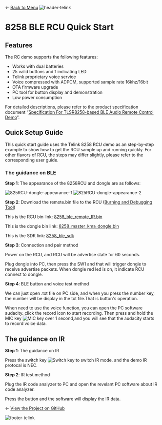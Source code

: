 ← [Back to Menu](https://telinkgithub.github.io/Telink/ "Menu")
![header-telink](https://i.imgur.com/5kRG6CF.jpg)

# 8258 BLE RCU Quick Start

## Features

The RC demo supports the following features:

* Works with dual batteries
* 25 valid buttons and 1 indicating LED
* Telink proprietary voice service
* Voice compressed with ADPCM, supported sample rate 16khz/16bit
* OTA firmware upgrade
* PC tool for button display and demonstration
* Low power consumption

For detailed descriptions, please refer to the product specification document “[Specification For TLSR8258-based BLE Audio Remote Control Demo](https://telinkgithub.github.io/Assets/09_Solutions-RCU/Spec%20For%20TLSR8258-based%20BLE%20Audio%20Remote%20Control%20Demo.zip)”.

## Quick Setup Guide

This quick start guide uses the Telink 8258 RCU demo as an step-by-step example to show how to get the RCU sample up and running quickly. For other flavors of RCU, the steps may differ slightly, please refer to the corresponding user guide.

### The guidance on BLE

__Step 1__: The appearance of the 8258RCU and dongle are as follows:

![825RCU-dongle-appearance-1](https://telinkgithub.github.io/Assets/09_Solutions-RCU/20181022-152334.png)
![825RCU-dongle-appearance-2](https://telinkgithub.github.io/Assets/09_Solutions-RCU/20181022-152642.png)


__Step 2__: Download the remote.bin file to the RCU ([Burning and Debugging Tool](https://telinkgithub.github.io/Programming-Debugging/))

This is the RCU bin link: [8258_ble_remote_IR.bin](https://telinkgithub.github.io/Assets/09_Solutions-RCU/remote_bin.zip)

This is the dongle bin link: [8258_master_kma_dongle.bin](https://telinkgithub.github.io/Assets/09_Solutions-RCU/dongle_bin.zip)

This is the SDK link: [8258_ble_sdk](https://telinkgithub.github.io/Assets/09_Solutions-RCU/ble_sdk.zip)


__Step 3__: Connection and pair method

Power on the RCU, and RCU will be advertise state for 60 seconds.

Plug dongle into PC, then press the SW1 and that will trigger dongle to receive advertise packets. When dongle red led is on, it indicate RCU connect to dongle.


__Step 4__: BLE button and voice test method

We can just open .txt file on PC side, and when you press the number key, the number will be display in the txt file.That is button's operation.

When need to use the voice function, you can open the PC software audacity. click the record icon to start recording. Then press and hold the MIC key ![MIC key](https://telinkgithub.github.io/Assets/09_Solutions-RCU/20181022-155251.png) over 1 second,and you will see that the audacity starts to record voice data.


## The guidance on IR

__Step 1__: The guidance on IR

Press the switch key ![Switch key](https://telinkgithub.github.io/Assets/09_Solutions-RCU/20181022-155557.png) to switch IR mode. and the demo IR protocal is NEC.

__Step 2__: IR test method

Plug the IR code analyzer to PC and open the revelant PC software about IR code analyzer.

Press the button and the software will display the IR data.


← [View the Project on GitHub](https://github.com/TelinkGithub/RCU)


![footer-telink](https://telinkgithub.github.io/Assets/General/footer.jpg)



